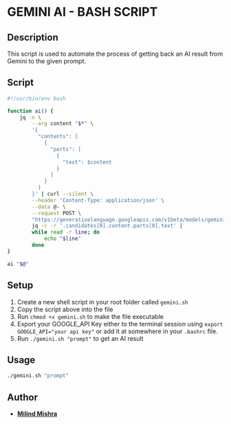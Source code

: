 # GEMINI AI - BASH SCRIPT

## Description

This script is used to automate the process of getting back an AI result from Gemini to the given prompt.

## Script

```bash
#!/usr/bin/env bash

function ai() {
    jq -n \
        --arg content "$*" \
        '{
          "contents": [
            {
              "parts": [
                {
                  "text": $content
                }
              ]
            }
          ]
        }' | curl --silent \
        --header 'Content-Type: application/json' \
        --data @- \
        --request POST \
        "https://generativelanguage.googleapis.com/v1beta/models/gemini-pro:generateContent?key=$GOOGLE_API" |
        jq -c -r '.candidates[0].content.parts[0].text' |
        while read -r line; do
            echo "$line"
        done
}

ai "$@"
```

## Setup

1. Create a new shell script in your root folder called `gemini.sh`
2. Copy the script above into the file
3. Run `chmod +x gemini.sh` to make the file executable
4. Export your GOOGLE_API Key either to the terminal session using `export GOOGLE_API="your api key"` or add it at somewhere in your `.bashrc` file.
4. Run `./gemini.sh "prompt"` to get an AI result


## Usage

```bash
./gemini.sh "prompt"
```


## Author

- [**Milind Mishra**](https://x.com/milindstwt)
